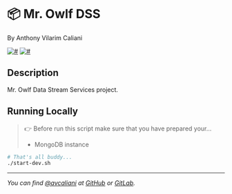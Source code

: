 # 📦 Mr. Owlf DSS
By Anthony Vilarim Caliani

[![#](https://img.shields.io/badge/licence-MIT-lightseagreen.svg)](#) [![#](https://img.shields.io/badge/python-3.7.x-yellow.svg)](#)

## Description
Mr. Owlf Data Stream Services project.

## Running Locally

> 👉 Before run this script make sure that you have prepared your...
> - MongoDB instance

```bash
# That's all buddy...
./start-dev.sh
```

---

_You can find [@avcaliani](#) at [GitHub](https://github.com/avcaliani) or [GitLab](https://gitlab.com/avcaliani)._

